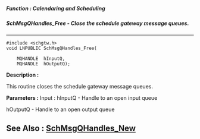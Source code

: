 ##### Function : Calendaring and Scheduling
##### SchMsgQHandles_Free - Close the schedule gateway message queues.
---
```
#include <schgtw.h>
void LNPUBLIC SchMsgQHandles_Free(

	MQHANDLE  hInputQ,
	MQHANDLE  hOutputQ);
```
**Description :**

This routine closes the schedule gateway message queues.

**Parameters :**
Input :
hInputQ  -  Handle to an open input queue

hOutputQ  -  Handle to an open output queue



**See Also :**
[SchMsgQHandles_New](/domino-c-api-docs/reference/Func/SchMsgQHandles_New)
---
